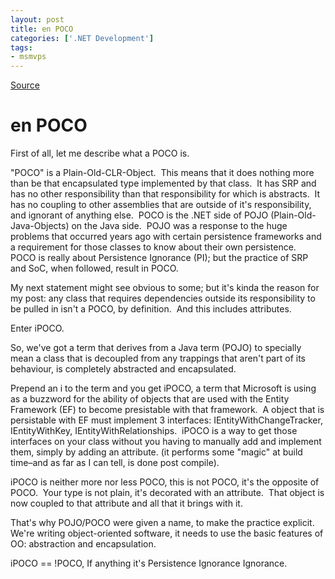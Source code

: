 ```yaml
---
layout: post
title: en POCO
categories: ['.NET Development']
tags:
- msmvps
---
```

[Source](http://blogs.msmvps.com/peterritchie/2008/05/16/en-poco/ "Permalink to en POCO")

# en POCO

First of all, let me describe what a POCO is.

"POCO" is a Plain-Old-CLR-Object.  This means that it does nothing more than be that encapsulated type implemented by that class.  It has SRP and has no other responsibility than that responsibility for which is abstracts.  It has no coupling to other assemblies that are outside of it's responsibility, and ignorant of anything else.  POCO is the .NET side of POJO (Plain-Old-Java-Objects) on the Java side.  POJO was a response to the huge problems that occurred years ago with certain persistence frameworks and a requirement for those classes to know about their own persistence.  POCO is really about Persistence Ignorance (PI); but the practice of SRP and SoC, when followed, result in POCO.

My next statement might see obvious to some; but it's kinda the reason for my post: any class that requires dependencies outside its responsibility to be pulled in isn't a POCO, by definition.  And this includes attributes.

Enter iPOCO.  

So, we've got a term that derives from a Java term (POJO) to specially mean a class that is decoupled from any trappings that aren't part of its behaviour, is completely abstracted and encapsulated.

Prepend an i to the term and you get iPOCO, a term that Microsoft is using as a buzzword for the ability of objects that are used with the Entity Framework (EF) to become presistable with that framework.  A object that is persistable with EF must implement 3 interfaces: IEntityWithChangeTracker, IEntityWithKey, IEntityWithRelationships.  iPOCO is a way to get those interfaces on your class without you having to manually add and implement them, simply by adding an attribute. (it performs some "magic" at build time–and as far as I can tell, is done post compile).

iPOCO is neither more nor less POCO, this is not POCO, it's the opposite of POCO.  Your type is not plain, it's decorated with an attribute.  That object is now coupled to that attribute and all that it brings with it.

That's why POJO/POCO were given a name, to make the practice explicit.  We're writing object-oriented software, it needs to use the basic features of OO: abstraction and encapsulation.

iPOCO == !POCO, If anything it's Persistence Ignorance Ignorance.

 

